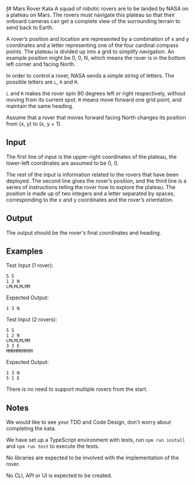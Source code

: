 ƒ# Mars Rover Kata
A squad of robotic rovers are to be landed by NASA on a plateau on Mars. The rovers must navigate this plateau so that their onboard cameras can get a complete view of the surrounding terrain to send back to Earth.

A rover’s position and location are represented by a combination of x and y coordinates and a letter representing one of the four cardinal compass points. The plateau is divided up into a grid to simplify navigation. An example position might be 0, 0, N, which means the rover is in the bottom left corner and facing North.

In order to control a rover, NASA sends a simple string of letters. The possible letters are `L`, `R` and `M`. 

`L` and `R` makes the rover spin 90 degrees left or right respectively, without moving from its current spot. `M` means move forward one grid point, and maintain the same heading.

Assume that a rover that moves forward facing North changes its position from (x, y) to (x, y + 1).

## Input
The first line of input is the upper-right coordinates of the plateau, the lower-left coordinates are assumed to be 0, 0.

The rest of the input is information related to the rovers that have been deployed. The second line gives the rover’s position, and the third line is a series of instructions telling the rover how to explore the plateau. The position is made up of two integers and a letter separated by spaces, corresponding to the x and y coordinates and the rover’s orientation.

## Output
The output should be the rover's final coordinates and heading.

## Examples
Test Input (1 rover): 
```
5 5
1 2 N
LMLMLMLMM
```

Expected Output:
```
1 3 N
```

Test Input (2 rovers):
```
5 5
1 2 N
LMLMLMLMM
3 3 E
MMRMMRMRRM
```

Expected Output:
```
1 3 N
5 1 E
```

There is no need to support multiple rovers from the start.

## Notes

We would like to see your TDD and Code Design, don't worry about completing the kata.

We have set up a TypeScript environment with tests, run `npm run install` and `npm run test` to execute the tests.

No libraries are expected to be involved with the implementation of the rover.

No CLI, API or UI is expected to be created.
